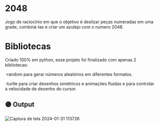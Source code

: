 # 2048

 Jogo de raciocínio em que o objetivo é deslizar peças numeradas em uma grade, combiná-las e criar um azulejo com o número 2048.

 # Bibliotecas
 Criado 100% em python, esse projeto foi finalizado com apenas 2 bibliotecas: 
 
 -random
 para gerar números aleatórios em diferentes formatos.
 
 -turtle
 para criar desenhos simétricos e animações fluidas e para controlar a velocidade de desenho do cursor.

## 🟣 Output

![Captura de tela 2024-01-31 113726](https://github.com/evematos/2048/assets/121374911/cbb7ec9e-04e7-4f76-b8fd-52ad80c0599b)
